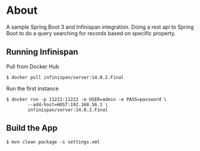 # About
A sample Spring Boot 3 and Infinispan integration. Doing a rest api to Spring Boot to do a query searching for records based on specific property.

## Running Infinispan
Pull from Docker Hub
```
$ docker pull infinispan/server:14.0.2.Final
```

Run the first instance
```
$ docker run -p 11222:11222 -e USER=admin -e PASS=password \
        --add-host=HOST:192.168.56.1 \ 
        infinispan/server:14.0.2.Final
```

## Build the App
```
$ mvn clean package -s settings.xml
```